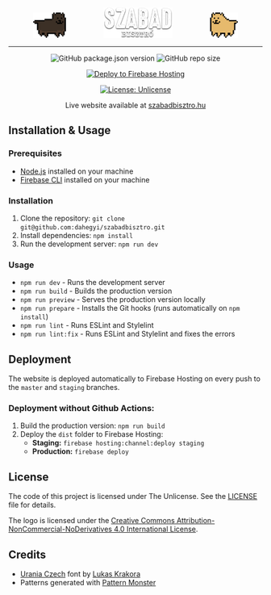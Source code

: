 <div align="center" style="text-align:center;">
<img src="https://raw.githubusercontent.com/dahegyi/szabadbisztro/master/public/tes.gif" height="50" />
&nbsp; &nbsp; &nbsp; &nbsp; &nbsp; &nbsp; &nbsp; &nbsp; &nbsp;
<img src="https://raw.githubusercontent.com/dahegyi/szabadbisztro/master/public/logo.webp" height="60" />
&nbsp; &nbsp; &nbsp; &nbsp; &nbsp; &nbsp; &nbsp; &nbsp; &nbsp;
<img src="https://raw.githubusercontent.com/dahegyi/szabadbisztro/master/public/lec.gif" height="50" />
</div>

---

<div align="center" style="text-align:center;">

![GitHub package.json version](https://img.shields.io/github/package-json/v/dahegyi/szabadbisztro)
![GitHub repo size](https://img.shields.io/github/repo-size/dahegyi/szabadbisztro)

[![Deploy to Firebase Hosting](https://github.com/dahegyi/szabadbisztro/actions/workflows/firebase-deploy.yml/badge.svg)](https://github.com/dahegyi/szabadbisztro/actions/workflows/firebase-deploy.yml)

[![License: Unlicense](https://img.shields.io/badge/License-Unlicense-black.svg)](https://opensource.org/licenses/MIT)

Live website available at [szabadbisztro.hu](https://szabadbisztro.hu)

</div>

## Installation & Usage

### Prerequisites

- [Node.js](https://nodejs.org/en/) installed on your machine
- [Firebase CLI](https://firebase.google.com/docs/cli) installed on your machine

### Installation

1. Clone the repository: `git clone git@github.com:dahegyi/szabadbisztro.git`
2. Install dependencies: `npm install`
3. Run the development server: `npm run dev`

### Usage

- `npm run dev` - Runs the development server
- `npm run build` - Builds the production version
- `npm run preview` - Serves the production version locally
- `npm run prepare` - Installs the Git hooks (runs automatically on `npm install`)
- `npm run lint` - Runs ESLint and Stylelint
- `npm run lint:fix` - Runs ESLint and Stylelint and fixes the errors

## Deployment

The website is deployed automatically to Firebase Hosting on every push to the `master` and `staging` branches.

### Deployment without Github Actions:

1. Build the production version: `npm run build`
2. Deploy the `dist` folder to Firebase Hosting:
   - **Staging:** `firebase hosting:channel:deploy staging`
   - **Production:** `firebase deploy`

## License

The code of this project is licensed under The Unlicense. See the [LICENSE](LICENSE) file for details.

The logo is licensed under the [Creative Commons Attribution-NonCommercial-NoDerivatives 4.0 International License](https://creativecommons.org/licenses/by-nc-nd/4.0/).

## Credits

- [Urania Czech](https://www.dafont.com/urania-czech.font) font by [Lukas Krakora](https://www.typewriterfonts.net/)
- Patterns generated with [Pattern Monster](https://pattern.monster/)
